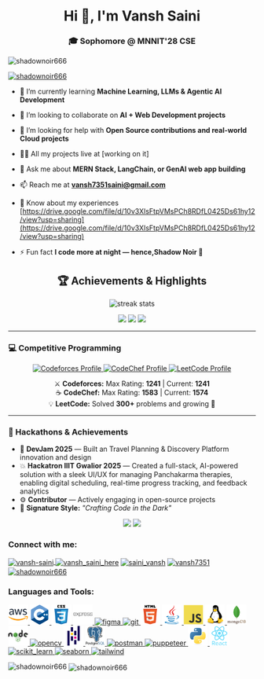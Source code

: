 <h1 align="center">Hi 👋, I'm Vansh Saini</h1>
<h3 align="center">🎓 Sophomore @ MNNIT'28 CSE</h3>

<p align="left"> <img src="https://komarev.com/ghpvc/?username=shadownoir666&label=Profile%20views&color=0e75b6&style=flat" alt="shadownoir666" /> </p>

<p align="left"> <a href="https://github.com/ryo-ma/github-profile-trophy"><img src="https://github-profile-trophy.vercel.app/?username=shadownoir666" alt="shadownoir666" /></a> </p>

- 🌱 I’m currently learning **Machine Learning, LLMs & Agentic AI Development**

- 👯 I’m looking to collaborate on **AI + Web Development projects**

- 🤝 I’m looking for help with **Open Source contributions and real-world Cloud projects**

- 👨‍💻 All my projects live at [working on it]

- 💬 Ask me about **MERN Stack, LangChain, or GenAI web app building**

- 📫 Reach me at **vansh7351saini@gmail.com**

- 📄 Know about my experiences [https://drive.google.com/file/d/10v3XIsFtpVMsPCh8RDfL0425Ds61hy12/view?usp=sharing](https://drive.google.com/file/d/10v3XIsFtpVMsPCh8RDfL0425Ds61hy12/view?usp=sharing)

- ⚡ Fun fact **I code more at night — hence,Shadow Noir 🌙**

<h2 align="center">🏆 Achievements & Highlights</h2>

<p align="center">
  <img src="https://github-readme-streak-stats.herokuapp.com?user=shadownoir666&theme=radical&hide_border=true" alt="streak stats" />
</p>

<p align="center">
  <img src="https://img.shields.io/badge/Competitive%20Programming-%F0%9F%92%AA-blueviolet?style=for-the-badge" />
  <img src="https://img.shields.io/badge/AI%20%26%20Web%20Dev-%F0%9F%94%A5-orange?style=for-the-badge" />
  <img src="https://img.shields.io/badge/Problem%20Solver-%F0%9F%A7%A0-lightgrey?style=for-the-badge" />
</p>

---

<h3 align="left">💻 Competitive Programming</h3>

<p align="center">
  <a href="https://codeforces.com/profile/vansh7351" target="_blank">
    <img src="https://img.shields.io/badge/Codeforces-vansh7351-%23FF5757?style=for-the-badge&logo=codeforces" alt="Codeforces Profile"/>
  </a>
  <a href="https://www.codechef.com/users/saini_vansh" target="_blank">
    <img src="https://img.shields.io/badge/CodeChef-saini__vansh-%23B357FF?style=for-the-badge&logo=codechef" alt="CodeChef Profile"/>
  </a>
  <a href="https://leetcode.com/shadownoir666/" target="_blank">
    <img src="https://img.shields.io/badge/LeetCode-300%2B%20problems%20solved-%23FFA116?style=for-the-badge&logo=leetcode" alt="LeetCode Profile"/>
  </a>
</p>

<p align="center">
  ⚔️ <b>Codeforces:</b> Max Rating: <b>1241</b> | Current: <b>1241</b> <br/>
  ☕ <b>CodeChef:</b> Max Rating: <b>1583</b> | Current: <b>1574</b> <br/>
  💡 <b>LeetCode:</b> Solved <b>300+</b> problems and growing 🚀
</p>

---

<h3 align="left">🚀 Hackathons & Achievements</h3>

<ul>
  <li>🏅 <b>DevJam 2025</b> — Built an Travel Planning & Discovery Platform innovation and design</li>
  <li>💥 <b>Hackatron IIIT Gwalior 2025</b> — Created a full-stack, AI-powered solution with a sleek UI/UX for managing Panchakarma therapies, enabling digital scheduling, real-time progress tracking, and feedback analytics</li>
  <li>⚙️ <b>Contributor</b> — Actively engaging in open-source projects</li>
  <li>🌙 <b>Signature Style:</b> <i>"Crafting Code in the Dark"</i></li>
</ul>

<p align="center">
  <img src="https://img.shields.io/badge/Hackathon-DevJam%202025-brightgreen?style=for-the-badge" />
  <img src="https://img.shields.io/badge/Hackathon-Hackatron%202025-blueviolet?style=for-the-badge" />
</p>


<h3 align="left">Connect with me:</h3>
<p align="left">
<a href="https://www.linkedin.com/in/vansh-saini-029404314/" target="blank">
    <img align="center" src="https://raw.githubusercontent.com/rahuldkjain/github-profile-readme-generator/master/src/images/icons/Social/linked-in-alt.svg" alt="vansh-saini" height="30" width="40" />
  </a>
<a href="https://instagram.com/vansh_saini_here" target="blank"><img align="center" src="https://raw.githubusercontent.com/rahuldkjain/github-profile-readme-generator/master/src/images/icons/Social/instagram.svg" alt="vansh_saini_here" height="30" width="40" /></a>
<a href="https://www.codechef.com/users/saini_vansh" target="blank"><img align="center" src="https://cdn.jsdelivr.net/npm/simple-icons@3.1.0/icons/codechef.svg" alt="saini_vansh" height="30" width="40" /></a>
<a href="https://codeforces.com/profile/vansh7351" target="blank"><img align="center" src="https://raw.githubusercontent.com/rahuldkjain/github-profile-readme-generator/master/src/images/icons/Social/codeforces.svg" alt="vansh7351" height="30" width="40" /></a>
<a href="https://www.leetcode.com/shadownoir666" target="blank"><img align="center" src="https://raw.githubusercontent.com/rahuldkjain/github-profile-readme-generator/master/src/images/icons/Social/leet-code.svg" alt="shadownoir666" height="30" width="40" /></a>
</p>

<h3 align="left">Languages and Tools:</h3>
<p align="left"> <a href="https://aws.amazon.com" target="_blank" rel="noreferrer"> <img src="https://raw.githubusercontent.com/devicons/devicon/master/icons/amazonwebservices/amazonwebservices-original-wordmark.svg" alt="aws" width="40" height="40"/> </a> <a href="https://www.w3schools.com/cpp/" target="_blank" rel="noreferrer"> <img src="https://raw.githubusercontent.com/devicons/devicon/master/icons/cplusplus/cplusplus-original.svg" alt="cplusplus" width="40" height="40"/> </a> <a href="https://www.w3schools.com/css/" target="_blank" rel="noreferrer"> <img src="https://raw.githubusercontent.com/devicons/devicon/master/icons/css3/css3-original-wordmark.svg" alt="css3" width="40" height="40"/> </a> <a href="https://expressjs.com" target="_blank" rel="noreferrer"> <img src="https://raw.githubusercontent.com/devicons/devicon/master/icons/express/express-original-wordmark.svg" alt="express" width="40" height="40"/> </a> <a href="https://www.figma.com/" target="_blank" rel="noreferrer"> <img src="https://www.vectorlogo.zone/logos/figma/figma-icon.svg" alt="figma" width="40" height="40"/> </a> <a href="https://git-scm.com/" target="_blank" rel="noreferrer"> <img src="https://www.vectorlogo.zone/logos/git-scm/git-scm-icon.svg" alt="git" width="40" height="40"/> </a> <a href="https://www.w3.org/html/" target="_blank" rel="noreferrer"> <img src="https://raw.githubusercontent.com/devicons/devicon/master/icons/html5/html5-original-wordmark.svg" alt="html5" width="40" height="40"/> </a> <a href="https://www.java.com" target="_blank" rel="noreferrer"> <img src="https://raw.githubusercontent.com/devicons/devicon/master/icons/java/java-original.svg" alt="java" width="40" height="40"/> </a> <a href="https://developer.mozilla.org/en-US/docs/Web/JavaScript" target="_blank" rel="noreferrer"> <img src="https://raw.githubusercontent.com/devicons/devicon/master/icons/javascript/javascript-original.svg" alt="javascript" width="40" height="40"/> </a> <a href="https://www.linux.org/" target="_blank" rel="noreferrer"> <img src="https://raw.githubusercontent.com/devicons/devicon/master/icons/linux/linux-original.svg" alt="linux" width="40" height="40"/> </a> <a href="https://www.mongodb.com/" target="_blank" rel="noreferrer"> <img src="https://raw.githubusercontent.com/devicons/devicon/master/icons/mongodb/mongodb-original-wordmark.svg" alt="mongodb" width="40" height="40"/> </a> <a href="https://nodejs.org" target="_blank" rel="noreferrer"> <img src="https://raw.githubusercontent.com/devicons/devicon/master/icons/nodejs/nodejs-original-wordmark.svg" alt="nodejs" width="40" height="40"/> </a> <a href="https://opencv.org/" target="_blank" rel="noreferrer"> <img src="https://www.vectorlogo.zone/logos/opencv/opencv-icon.svg" alt="opencv" width="40" height="40"/> </a> <a href="https://pandas.pydata.org/" target="_blank" rel="noreferrer"> <img src="https://raw.githubusercontent.com/devicons/devicon/2ae2a900d2f041da66e950e4d48052658d850630/icons/pandas/pandas-original.svg" alt="pandas" width="40" height="40"/> </a> <a href="https://www.postgresql.org" target="_blank" rel="noreferrer"> <img src="https://raw.githubusercontent.com/devicons/devicon/master/icons/postgresql/postgresql-original-wordmark.svg" alt="postgresql" width="40" height="40"/> </a> <a href="https://postman.com" target="_blank" rel="noreferrer"> <img src="https://www.vectorlogo.zone/logos/getpostman/getpostman-icon.svg" alt="postman" width="40" height="40"/> </a> <a href="https://github.com/puppeteer/puppeteer" target="_blank" rel="noreferrer"> <img src="https://www.vectorlogo.zone/logos/pptrdev/pptrdev-official.svg" alt="puppeteer" width="40" height="40"/> </a> <a href="https://www.python.org" target="_blank" rel="noreferrer"> <img src="https://raw.githubusercontent.com/devicons/devicon/master/icons/python/python-original.svg" alt="python" width="40" height="40"/> </a> <a href="https://reactjs.org/" target="_blank" rel="noreferrer"> <img src="https://raw.githubusercontent.com/devicons/devicon/master/icons/react/react-original-wordmark.svg" alt="react" width="40" height="40"/> </a> <a href="https://scikit-learn.org/" target="_blank" rel="noreferrer"> <img src="https://upload.wikimedia.org/wikipedia/commons/0/05/Scikit_learn_logo_small.svg" alt="scikit_learn" width="40" height="40"/> </a> <a href="https://seaborn.pydata.org/" target="_blank" rel="noreferrer"> <img src="https://seaborn.pydata.org/_images/logo-mark-lightbg.svg" alt="seaborn" width="40" height="40"/> </a> <a href="https://tailwindcss.com/" target="_blank" rel="noreferrer"> <img src="https://www.vectorlogo.zone/logos/tailwindcss/tailwindcss-icon.svg" alt="tailwind" width="40" height="40"/> </a> </p>

<p><img align="left" src="https://github-readme-stats.vercel.app/api/top-langs?username=shadownoir666&show_icons=true&locale=en&layout=compact" alt="shadownoir666" /></p>

<p>&nbsp;<img align="center" src="https://github-readme-stats.vercel.app/api?username=shadownoir666&show_icons=true&locale=en" alt="shadownoir666" /></p>

